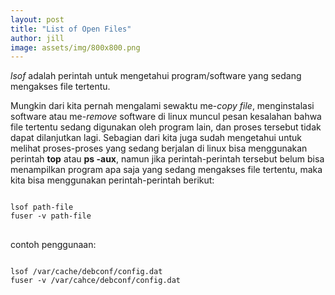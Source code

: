 ```yaml
---
layout: post
title: "List of Open Files"
author: jill
image: assets/img/800x800.png
---
```


<em>lsof</em> adalah perintah untuk mengetahui program/software yang sedang mengakses file tertentu.

Mungkin dari kita pernah mengalami sewaktu me-<em>copy file</em>, menginstalasi software 
atau me-<em>remove</em> software di linux muncul pesan kesalahan bahwa file tertentu 
sedang digunakan oleh program lain, dan proses tersebut tidak dapat dilanjutkan 
lagi. Sebagian dari kita juga sudah mengetahui untuk melihat proses-proses 
yang sedang berjalan di linux bisa menggunakan perintah <strong>top</strong> atau <strong>ps -aux</strong>, 
namun jika perintah-perintah tersebut belum bisa menampilkan program apa saja 
yang sedang mengakses file tertentu, maka kita bisa menggunakan 
perintah-perintah berikut:
<pre>
<code class="language-shell">
lsof path-file
fuser -v path-file
</code>
</pre>

contoh penggunaan:
<pre>
<code class="language-shell">
lsof /var/cache/debconf/config.dat
fuser -v /var/cahce/debconf/config.dat
</code>
</pre>

